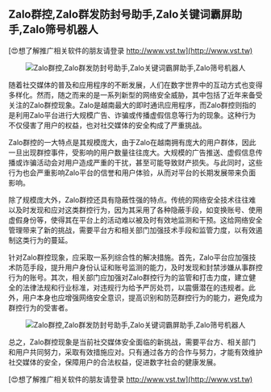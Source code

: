 ## **Zalo群控,Zalo群发防封号助手,Zalo关键词霸屏助手,Zalo筛号机器人**

[😍想了解推广相关软件的朋友请登录 http://www.vst.tw](http://www.vst.tw)

 <center><img src="https://vst.tw/MP4/tuiguang/png/7.png" alt="Zalo群控,Zalo群发防封号助手,Zalo关键词霸屏助手,Zalo筛号机器人"></center>

随着社交媒体的普及和应用程序的不断发展，人们在数字世界中的互动方式也变得多样化。然而，随之而来的是一系列新型的网络安全威胁，其中包括了近年来备受关注的Zalo群控现象。Zalo是越南最大的即时通讯应用程序，而Zalo群控则指的是利用Zalo平台进行大规模广告、诈骗或传播虚假信息等行为的现象。这种行为不仅侵害了用户的权益，也对社交媒体的安全构成了严重挑战。

Zalo群控的一大特点是其规模庞大，由于Zalo在越南拥有庞大的用户群体，因此一旦出现群控事件，受影响的用户数量往往庞大。大规模的广告推送、虚假信息传播或诈骗活动会对用户造成严重的干扰，甚至可能导致财产损失。与此同时，这些行为也会严重影响Zalo平台的信誉和用户体验，从而对平台的长期发展带来负面影响。

除了规模庞大外，Zalo群控还具有隐蔽性强的特点。传统的网络安全技术往往难以及时发现和应对这类群控行为，因为其采用了各种隐蔽手段，如变换账号、使用虚假身份等，使得其在平台上的活动难以被及时有效地监测和干预。这给网络安全管理带来了新的挑战，需要平台方和相关部门加强技术手段和监管力度，以有效遏制这类行为的蔓延。

针对Zalo群控现象，应采取一系列综合性的解决措施。首先，Zalo平台应加强技术防范手段，提升用户身份认证和账号监测的能力，及时发现和封禁涉嫌从事群控行为的账号。其次，相关部门应加强对Zalo群控行为的监管和打击力度，建立健全的法律法规和行业标准，对违规行为给予严厉处罚，以震慑潜在的违规者。此外，用户本身也应增强网络安全意识，提高识别和防范群控行为的能力，避免成为群控行为的受害者。

 <center><img src="https://vst.tw/MP4/tuiguang/png/5.png" alt="Zalo群控,Zalo群发防封号助手,Zalo关键词霸屏助手,Zalo筛号机器人"></center>

总之，Zalo群控现象是当前社交媒体安全面临的新挑战，需要平台方、相关部门和用户共同努力，采取有效措施应对。只有通过各方的合作与努力，才能有效维护社交媒体的安全，保障用户的合法权益，促进数字社会的健康发展。

[😍想了解推广相关软件的朋友请登录 http://www.vst.tw](http://www.vst.tw)



